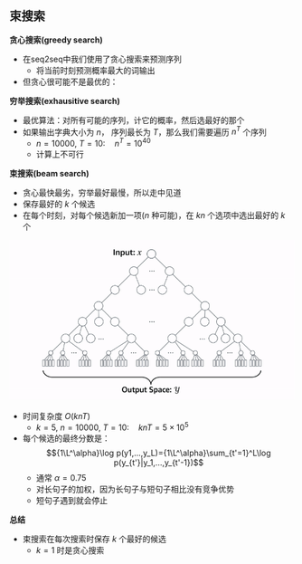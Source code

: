 ## 束搜索

**贪心搜索(greedy search)**

- 在seq2seq中我们使用了贪心搜索来预测序列
  - 将当前时刻预测概率最大的词输出
- 但贪心很可能不是最优的：

**穷举搜索(exhausitive search)**

- 最优算法：对所有可能的序列，计它的概率，然后选最好的那个
- 如果输出字典大小为 $n$， 序列最长为 $T$，那么我们需要遍历 $n^T$ 个序列
  - $n=10000,\ T=10:\quad n^T=10^{40}$
  - 计算上不可行
  
**束搜索(beam search)**

- 贪心最快最劣，穷举最好最慢，所以走中见道
- 保存最好的 $k$ 个候选
- 在每个时刻，对每个候选新加一项($n$ 种可能)，在 $kn$ 个选项中选出最好的 $k$ 个
  
![](Images/051-01.gif)

- 时间复杂度 $O(knT)$
  - $k=5,\ n=10000,\ T=10:\quad knT=5\times10^{5}$
- 每个候选的最终分数是：
  $${1\L^\alpha}\log p(y1,...,y_L)={1\L^\alpha}\sum_{t'=1}^L\log p(y_{t'}|y_1,...,y_{t'-1})$$
  - 通常 $\alpha=0.75$
  - 对长句子的加权，因为长句子与短句子相比没有竞争优势
  - 短句子遇到<eos>就会停止

**总结**

- 束搜索在每次搜索时保存 $k$ 个最好的候选
  - $k=1$ 时是贪心搜索
